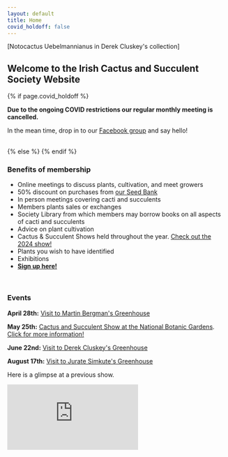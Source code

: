 ```yaml
---
layout: default
title: Home
covid_holdoff: false
---
```

<section class="clearfix index">
    <div id="index_banner">
    </div>
   <div class="credits">
       [Notocactus Uebelmannianus in Derek Cluskey's collection] 
    </div>
    <h2 class="index_header">
        Welcome to the Irish Cactus and Succulent Society Website
    </h2>
</section>

<!-- Calendar -->
<section class="timetable clearfix">
    <div class="container">
        {% if page.covid_holdoff %}
        <strong><p class="center">
            Due to the ongoing COVID restrictions our regular monthly meeting is cancelled.
        </p></strong>
        <p class="center">
            In the mean time, drop in to our <a href="{{ site.facebook_group_url }}" target="_blank">Facebook group</a> and say hello!
        </p>
        <br />
        {% else %}
<!--        <p class="center" style="margin-top:-10px; font-size:1.7em;">
           <strong>ANNUAL PLANT SALE</strong>
        </p>
        <p class="center" style="font-size:1.2em;">
            <strong>Our next meeting/PLANT SALE is on Thursday, June 9th at 7:30pm at the Botanic Gardens.</strong>
        </p>
        <p class="center" style="margin-top:-10px; font-size:1.2em;">
            We hope to see you all there! 
        </p>
-->
        {% endif %}
    </div>
</section>

<!-- become a member -->
<section id="" class="potting clearfix">
    <div class="potting_small onleft">
        <div class="text" style="display:none">
            <h3>
                Become a member!*:)
            </h3>
        </div>
    </div>
    <div class="potting_small onright">
        <div class="text">
            <h3>
                <strong>
                    Benefits of membership
                </strong>
            </h3>
            <ul>
                <li>Online meetings to discuss plants, cultivation, and meet growers</li>
		<li>50% discount on purchases from <a href="https://irelandcactus.com/seedbank.html">our Seed Bank</a></li>
                <li>In person meetings covering cacti and succulents</li>
                <li>Members plants sales or exchanges</li>
                <li>Society Library from which members may borrow books on all aspects of cacti and succulents</li>
                <li>Advice on plant cultivation</li>
                <li>Cactus & Succulent Shows held throughout the year. <a href="https://www.irelandcactus.com/show2024.html">Check out the 2024 show!</a></li>
                <li>Plants you wish to have identified</li>
                <li>Exhibitions</li>
                <li><b><a href="https://www.irelandcactus.com/join.html">Sign up here!</a></b></li>
            </ul>
        </div>
    </div>
</section>
<!-- Container element for parallax-->
<div class="potting_para"></div>
<section class="medias clearfix">
    <div class="main_wrapper">
        <br>
        <div class="video-related">
            <h3>
                <strong>
                    Events
                </strong>
            </h3>
            <p> <b>April 28th:</b> <a href="https://www.facebook.com/events/1112751436732005/">Visit to Martin Bergman's Greenhouse</a></p>
            <p> <b>May 25th:</b> <a href="https://www.facebook.com/events/2029021420812053/">Cactus and Succulent Show at the National Botanic Gardens</a>. <a href="https://www.irelandcactus.com/show2024.html">Click for more information!</a></p>
            <p> <b>June 22nd:</b> <a href="https://www.facebook.com/events/3424715277673778/">Visit to Derek Cluskey's Greenhouse</a></p>
            <p> <b>August 17th:</b> <a href="https://www.facebook.com/events/766119132142495/">Visit to Jurate Simkute's Greenhouse</a></p>
            <p> Here is a glimpse at a previous show.</p>
        </div>
        <!-- video cactus show -->
        <div class="video">
            <iframe src="https://www.youtube.com/embed/nULIo2jaWdo" title="YouTube video player" frameborder="0" allow="accelerometer; autoplay; clipboard-write; encrypted-media; gyroscope; picture-in-picture" allowfullscreen></iframe>
        </div>
    </div>
</section>
